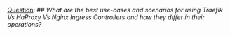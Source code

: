 <u>Question</u>: ## <i>What are the best use-cases and scenarios for using Traefik Vs HaProxy Vs Nginx Ingress Controllers and how they differ in their operations?</i>


